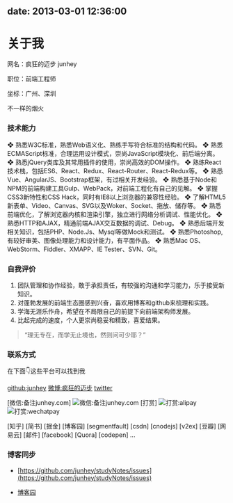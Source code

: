 			
date: 2013-03-01 12:36:00
---

# 关于我

网名：疯狂的迈步 junhey

职位：前端工程师

坐标：广州、深圳


不一样的烟火

### 技术能力

❖ 熟悉W3C标准，熟悉Web语义化、熟练手写符合标准的结构和代码。
❖ 熟悉ECMAScript标准，合理运用设计模式，崇尚JavaScript模块化、前后端分离。
❖ 熟悉jQuery类库及其常用插件的使用，崇尚高效的DOM操作。
❖ 熟练React技术栈，包括ES6、React、Redux、React-Router、React-Redux等。
❖ 熟悉Vue、AngularJS、Bootstrap框架，有过相关开发经验。
❖ 熟悉基于Node和NPM的前端构建工具Gulp、WebPack，对前端工程化有自己的见解。
❖ 掌握CSS3新特性和CSS Hack，同时有IE8以上浏览器的兼容性经验。
❖ 了解HTML5新表单、Video、Canvas、SVG以及Woker、Socket、拖放、储存等。
❖ 熟悉前端优化，了解浏览器内核和渲染引擎，独立进行网络分析调试、性能优化。
❖ 熟悉HTTP和AJAX，精通前端AJAX交互数据的调试、Debug。
❖ 熟悉后端开发相关知识，包括PHP、Node.Js、Mysql等做Mock和测试。
❖ 熟悉Photoshop,有较好审美、图像处理能力和设计能力，有平面作品。
❖ 熟悉Mac OS、WebStorm、Fiddler、XMAPP、IE Tester、SVN、Git。

### 自我评价

1. 团队管理和协作经验，敢于承担责任，有较强的沟通和学习能力，乐于接受新知识。
2. 对蓬勃发展的前端生态圈感到兴奋，喜欢用博客和github来梳理和实践。 
3. 学海无涯乐作舟，希望在不局限自己的前提下向前端架构师发展。 
4. 比起完成的速度，个人更崇尚稳妥和精致，喜爱结果。

> “理无专在，而学无止境也，然则问可少耶？”

### 联系方式

在下面👇这些平台可以找到我

[github:junhey](https://github.com/junhey)
[微博:疯狂的迈步](http://weibo.com/juncoding/)
[twitter](https://twitter.com/junheing)

[微信:备注junhey.com]
![微信:备注junhey.com](https://raw.githubusercontent.com/junhey/studyNotes/master/images/wechatId.jpg)
[打赏]
![打赏:alipay](https://raw.githubusercontent.com/junhey/studyNotes/master/images/pay/alipay_qrcode.jpeg)
![打赏:wechatpay](https://raw.githubusercontent.com/junhey/studyNotes/master/images/pay/wechatpay_qrcode.jpeg)

[知乎]
[简书]
[掘金]
[博客园]
[segmentfault]
[csdn]
[cnodejs]
[v2ex]
[豆瓣]
[网易云]
[邮件]
[facebook]
[Quora]
[codepen]
...

### 博客同步

- [https://github.com/junhey/studyNotes/issues](https://github.com/junhey/studyNotes/issues)

- [博客园](https://www.cnblogs.com/junhey)